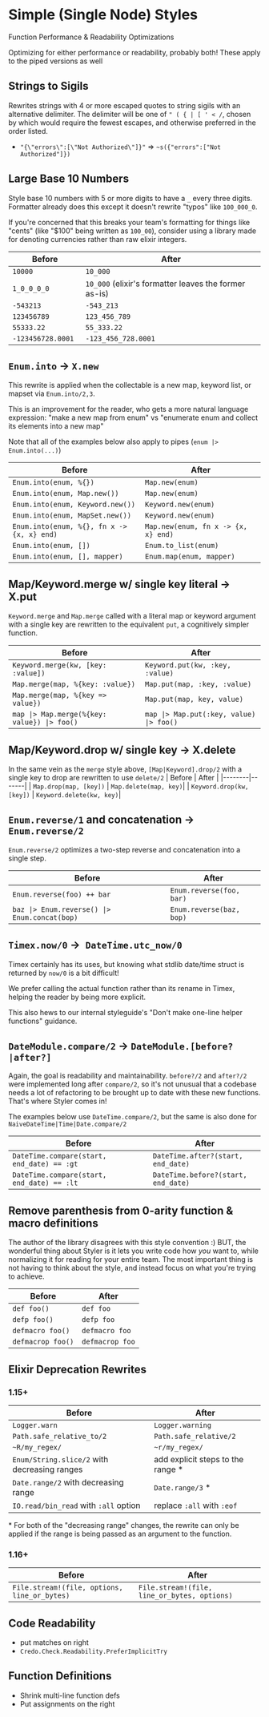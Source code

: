 # Simple (Single Node) Styles

Function Performance & Readability Optimizations

Optimizing for either performance or readability, probably both!
These apply to the piped versions as well

## Strings to Sigils

Rewrites strings with 4 or more escaped quotes to string sigils with an alternative delimiter.
The delimiter will be one of `" ( { | [ ' < /`, chosen by which would require the fewest escapes, and otherwise preferred in the order listed.

* `"{\"errors\":[\"Not Authorized\"]}"` => `~s({"errors":["Not Authorized"]})`

## Large Base 10 Numbers

Style base 10 numbers with 5 or more digits to have a `_` every three digits.
Formatter already does this except it doesn't rewrite "typos" like `100_000_0`.

If you're concerned that this breaks your team's formatting for things like "cents" (like "$100" being written as `100_00`),
consider using a library made for denoting currencies rather than raw elixir integers.

| Before | After |
|--------|-------|
| `10000 ` | `10_000`|
| `1_0_0_0_0` | `10_000` (elixir's formatter leaves the former as-is)|
| `-543213 ` | `-543_213`|
| `123456789 ` | `123_456_789`|
| `55333.22 ` | `55_333.22`|
| `-123456728.0001 ` | `-123_456_728.0001`|

## `Enum.into` -> `X.new`

This rewrite is applied when the collectable is a new map, keyword list, or mapset via `Enum.into/2,3`.

This is an improvement for the reader, who gets a more natural language expression: "make a new map from enum" vs "enumerate enum and collect its elements into a new map"

Note that all of the examples below also apply to pipes (`enum |> Enum.into(...)`)

| Before | After |
|--------|-------|
| `Enum.into(enum, %{})` | `Map.new(enum)`|
| `Enum.into(enum, Map.new())` | `Map.new(enum)`|
| `Enum.into(enum, Keyword.new())` | `Keyword.new(enum)`|
| `Enum.into(enum, MapSet.new())` | `Keyword.new(enum)`|
| `Enum.into(enum, %{}, fn x -> {x, x} end)` | `Map.new(enum, fn x -> {x, x} end)`|
| `Enum.into(enum, [])` | `Enum.to_list(enum)` |
| `Enum.into(enum, [], mapper)` | `Enum.map(enum, mapper)`|

## Map/Keyword.merge w/ single key literal -> X.put

`Keyword.merge` and `Map.merge` called with a literal map or keyword argument with a single key are rewritten to the equivalent `put`, a cognitively simpler function.

| Before | After |
|--------|-------|
| `Keyword.merge(kw, [key: :value])` | `Keyword.put(kw, :key, :value)` |
| `Map.merge(map, %{key: :value})` | `Map.put(map, :key, :value)` |
| `Map.merge(map, %{key => value})` | `Map.put(map, key, value)` |
| `map \|> Map.merge(%{key: value}) \|> foo()` | `map \|> Map.put(:key, value) \|> foo()` |

## Map/Keyword.drop w/ single key -> X.delete

In the same vein as the `merge` style above, `[Map|Keyword].drop/2` with a single key to drop are rewritten to use `delete/2`
| Before | After |
|--------|-------|
| `Map.drop(map, [key])` | `Map.delete(map, key)`|
| `Keyword.drop(kw, [key])` | `Keyword.delete(kw, key)`|

## `Enum.reverse/1` and concatenation -> `Enum.reverse/2`

`Enum.reverse/2` optimizes a two-step reverse and concatenation into a single step.

| Before | After |
|--------|-------|
| `Enum.reverse(foo) ++ bar` | `Enum.reverse(foo, bar)`|
| `baz \|> Enum.reverse() \|> Enum.concat(bop)` | `Enum.reverse(baz, bop)`|

## `Timex.now/0` ->` DateTime.utc_now/0`

Timex certainly has its uses, but knowing what stdlib date/time struct is returned by `now/0` is a bit difficult!

We prefer calling the actual function rather than its rename in Timex, helping the reader by being more explicit.

This also hews to our internal styleguide's "Don't make one-line helper functions" guidance.

## `DateModule.compare/2` -> `DateModule.[before?|after?]`

Again, the goal is readability and maintainability. `before?/2` and `after?/2` were implemented long after `compare/2`,
so it's not unusual that a codebase needs a lot of refactoring to be brought up to date with these new functions.
That's where Styler comes in!

The examples below use `DateTime.compare/2`, but the same is also done for `NaiveDateTime|Time|Date.compare/2`

| Before | After |
|--------|-------|
| `DateTime.compare(start, end_date) == :gt` | `DateTime.after?(start, end_date)` |
| `DateTime.compare(start, end_date) == :lt` | `DateTime.before?(start, end_date)` |


## Remove parenthesis from 0-arity function & macro definitions

The author of the library disagrees with this style convention :) BUT, the wonderful thing about Styler is it lets you write code how _you_ want to, while normalizing it for reading for your entire team. The most important thing is not having to think about the style, and instead focus on what you're trying to achieve.

| Before | After |
|--------|-------|
| `def foo()` | `def foo`|
| `defp foo()` | `defp foo`|
| `defmacro foo()` | `defmacro foo`|
| `defmacrop foo()` | `defmacrop foo`|

## Elixir Deprecation Rewrites

### 1.15+

| Before | After |
|--------|-------|
| `Logger.warn` | `Logger.warning`|
| `Path.safe_relative_to/2` | `Path.safe_relative/2`|
| `~R/my_regex/` | `~r/my_regex/`|
| `Enum/String.slice/2` with decreasing ranges | add explicit steps to the range * |
| `Date.range/2` with decreasing range | `Date.range/3` *|
| `IO.read/bin_read` with `:all` option | replace `:all` with `:eof`|

\* For both of the "decreasing range" changes, the rewrite can only be applied if the range is being passed as an argument to the function.

### 1.16+
| Before | After |
|--------|-------|
|`File.stream!(file, options, line_or_bytes)` | `File.stream!(file, line_or_bytes, options)`|

## Code Readability

- put matches on right
- `Credo.Check.Readability.PreferImplicitTry`

## Function Definitions

- Shrink multi-line function defs
- Put assignments on the right
